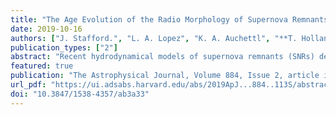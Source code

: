 ```yaml
---                                                                                                                                                                                            
title: "The Age Evolution of the Radio Morphology of Supernova Remnants"                                      
date: 2019-10-16                                                                                                                                                   
authors: ["J. Stafford.", "L. A. Lopez", "K. A. Auchettl", "**T. Holland-Ashford**"]                                                                                                         
publication_types: ["2"]                                                                                                                                                                       
abstract: "Recent hydrodynamical models of supernova remnants (SNRs) demonstrate that their evolution depends heavily on the inhomogeneities of the surrounding medium. As SNRs expand, their morphologies are influenced by the nonuniform and turbulent structure of their environments, as reflected in their radio continuum emission. In this paper, we measure the asymmetries of 96 SNRs in radio continuum images from three surveys of the Galactic plane and compare these results to the SNRs’ radii, which we use as a proxy for their age. We find that larger (older) SNRs are more elliptical/elongated and more mirror asymmetric than smaller (younger) SNRs, though the latter vary in their degrees of asymmetry. This result suggests that SNR shells become more asymmetric as they sweep up the interstellar medium (ISM), as predicted in hydrodynamical models of SNRs expanding in a multiphase or turbulent ISM."                                                                
featured: true                                                                                                                                                                                 
publication: "The Astrophysical Journal, Volume 884, Issue 2, article id. 113, 11 pp. (2019)."                                                                                                                               
url_pdf: "https://ui.adsabs.harvard.edu/abs/2019ApJ...884..113S/abstract"                                                                                                                               
doi: "10.3847/1538-4357/ab3a33"                                                                                                                                                                         
---    
```

